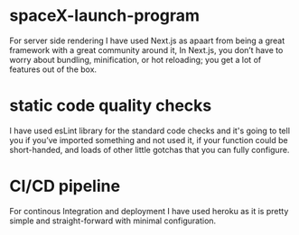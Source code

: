 # spaceX-launch-program

For server side rendering I have used Next.js as apaart from being a great framework with a great community around it, In Next.js, you don’t have to worry about bundling, minification, or hot reloading; you get a lot of features out of the box.

# static code quality checks

I have used esLint library for the standard code checks and it's going to tell you if you’ve imported something and not used it, if your function could be short-handed, and loads of other little gotchas that you can fully configure.

# CI/CD pipeline
For continous Integration and deployment I have used heroku as it is pretty simple and straight-forward with minimal configuration.
